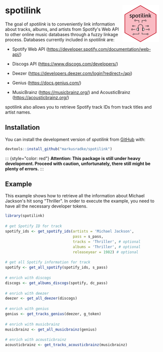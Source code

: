 # spotilink <img src="man/figures/logo.png" align="right" height="120" alt="" />

<!-- badges: start -->

<!-- badges: end -->

The goal of *spotilink* is to conveniently link information about tracks, albums, and artists from Spotify's Web API to other online music databases through a fuzzy linkage process. Databases currently included in *spotilink* are:

-   Spotify Web API (<https://developer.spotify.com/documentation/web-api/>)

-   Discogs API (<https://www.discogs.com/developers/>)

-   Deezer (<https://developers.deezer.com/login?redirect=/api>)

-   Genius (<https://docs.genius.com/>)

-   MusicBrainz (<https://musicbrainz.org/>) and AcousticBrainz (<https://acousticbrainz.org/>)

spotilink also allows you to retrieve Spotify track IDs from track titles and artist names.

## Installation

You can install the development version of *spotilink* from [GitHub](https://github.com/) with:

``` r
devtools::install_github("markusradke/spotilink")
```

::: {style="color: red"}
**Attention: This package is still under heavy development. Proceed with caution, unfortunately, there still might be plenty of errors.**
:::

## Example

This example shows how to retrieve all the information about Michael Jackson's hit song "Thriller". In order to execute the example, you need to have all the necessary developer tokens.

``` r
library(spotilink)

# get Spotify ID for track
spotify_ids <- get_spotify_ids(artists = 'Michael Jackson', 
                               pass = s_pass, 
                               tracks = 'Thriller', # optional
                               albums = 'Thriller', # optional
                               releaseyear = 1982) # optional 

# get all Spotify information for track
spotify <- get_all_spotify(spotify_ids, s_pass)

# enrich with discogs
discogs <- get_albums_discogs(spotify, dc_pass)

# enrich with deezer
deezer <- get_all_deezer(discogs)

# enrich with genius
genius <- get_tracks_genius(deezer, g_token)

# enrich with musicbrainz
musicbrainz <- get_all_musicbrainz(genius)

# enrich with acousticbrainz
acousticbrainz <- get_tracks_acousticbrainz(musicbrainz)
```

